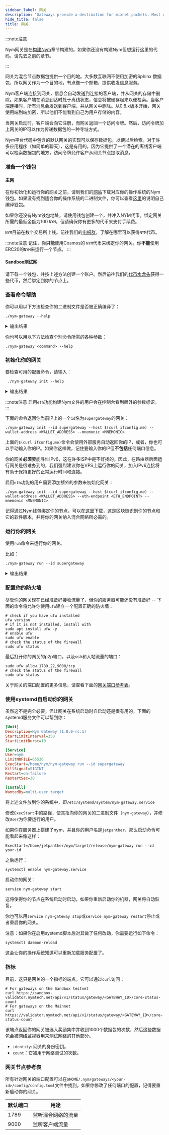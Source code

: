 ```yaml
---
sidebar_label: 网关
description: "Gateways provide a destination for mixnet packets. Most of the internet doesn't use encrypted Sphinx packets, so the gateway acts as a destination for Sphinx traffic."
hide_title: false
title: 网关
---
```


:::note注意

Nym网关是在[构建Nym](/docs/next/run-nym-nodes/build-nym/)章节构建的。如果你还没有构建Nym但想运行这里的代码，请先去之前的章节。

:::

网关为混合节点数据包提供一个目的地。大多数互联网不使用加密的Sphinx 数据包，所以网关作为一个目的地，有点像一个邮箱，提供收发信息服务。

Nym客户端连接到网关，信息会自动发送到连接的客户端，并从网关的存储中删除。如果客户端在消息到达时处于离线状态，信息将被储存起来以便检索。当客户端连接时，所有消息会发送到客户端，并从网关中删除。从0.8.x版本开始，网关使用端到端加密，所以他们不能看到自己为用户存储的内容。

当网关启动时，客户端会向它注册，而网关返回一个访问令牌。然后，访问令牌加上网关的IP可以作为传递数据包的一种寻址方式。

Nym平台代码中包含的默认网关的实现可以保存数据包，以便以后检索。对于许多应用程序（如简单的聊天），这是有用的，因为它提供了一个潜在的离线客户端可以检索数据包的地方，访问令牌允许客户从网关节点提取消息。

### 准备一个钱包
#### 主网
在你初始化和运行你的网关之前，请到我们的[网站](https://nymtech.net/download/)下载对应你的操作系统的Nym钱包。如果没有找到适合你的操作系统的二进制文件，你可以查看[这里](/docs/next/nym-apps/wallet)的说明自己编译钱包。

如果你还没有Nym钱包地址，请使用钱包创建一个，并冲入NYM代币。绑定网关所需的最低金额为100 `NYM`，但请确保你有更多的代币来支付手续费。

`NYM`目前在数个交易所上线。前往我们的[电报群](https://t.me/nymchan)，了解在哪里可以获得`NYM`代币。 

:::note注意
记住，你**只能**使用Cosmos的 `NYM`代币来绑定你的网关。你**不能**使用ERC20的`NYM`来运行一个节点。
:::

#### Sandbox测试网
请下载一个钱包，并按上述方法创建一个账户。然后前往我们的[代币水龙头](https://faucet.nymtech.net/)获得一些代币，然后绑定到你的节点上。

### 查看命令帮助

你可以用以下方法检查你的二进制文件是否被正确编译了：


```
./nym-gateway --help
```

<details>
  <summary>输出结果</summary>

        nym-gateway 1.0.1
        Nymtech

        Build Timestamp:    2022-05-06T13:07:46.187796508+00:00
        Build Version:      1.0.1
        Commit SHA:         945dda0c24f2f964f27066af320441446973e383
        Commit Date:        2022-05-04T15:57:36+00:00
        Commit Branch:      detached HEAD
        rustc Version:      1.60.0
        rustc Channel:      stable
        cargo Profile:      release

        USAGE:
            nym-gateway <SUBCOMMAND>

        OPTIONS:
            -h, --help
                    Print help information

            -V, --version
                    Print version information

        SUBCOMMANDS:
            help
                    Print this message or the help of the given subcommand(s)
            init
                    Initialise the gateway
            node-details
                    Show details of this gateway
            run
                    Starts the gateway
            sign
                    Sign text to prove ownership of this mixnode
            upgrade
                    Try to upgrade the gateway

</details>

你也可以用以下方法检查个别命令所需的各种参数：

```
./nym-gateway <command> --help
```


### 初始化你的网关


要检查可用的配置命令，请输入：

```
 ./nym-gateway init --help
```

<details>
  <summary>输出结果</summary>

    nym-gateway-init 
    Initialise the gateway

    USAGE:
        nym-gateway init [OPTIONS] --id <ID> --host <HOST> --wallet-address <WALLET_ADDRESS> --mnemonic <MNEMONIC>

    OPTIONS:
            --announce-host <ANNOUNCE_HOST>
                The host that will be reported to the directory server

            --clients-port <CLIENTS_PORT>
                The port on which the gateway will be listening for clients gateway-requests

            --datastore <DATASTORE>
                Path to sqlite database containing all gateway persistent data

        -h, --help
                Print help information

            --host <HOST>
                The custom host on which the gateway will be running for receiving sphinx packets

            --id <ID>
                Id of the gateway we want to create config for

            --mix-port <MIX_PORT>
                The port on which the gateway will be listening for sphinx packets

            --mnemonic <MNEMONIC>
                Cosmos wallet mnemonic needed for double spending protection

            --validator-apis <VALIDATOR_APIS>
                Comma separated list of endpoints of the validators APIs

            --wallet-address <WALLET_ADDRESS>
                The wallet address you will use to bond this gateway, e.g.
                nymt1z9egw0knv47nmur0p8vk4rcx59h9gg4zuxrrr9

</details>

:::note注意
启用`eth`功能构建Nym文件的用户会在控制台看到额外的参数标识。
:::

下面的命令返回你当前IP上的一个`id`名为`supergateway`的网关：

```
./nym-gateway init --id supergateway --host $(curl ifconfig.me) --wallet-address <WALLET_ADDRESS> --mnemonic <MNEMONIC> 
```

上面的`$(curl ifconfig.me)`命令会使用外部服务自动返回你的IP，或者，你也可以手动输入你的IP。如果你这样做，记住要输入你的IP但**不包括**任何端口信息。

你的网关**必须**要能寻址IPv6，这在许多ISP中是不好找的。因此，在路由器后面运行网关是很难办到的，我们强烈建议你在VPS上运行你的网关，加入IPv6连接将有助于保持更好的正常运行时间和连接。

启用`eth`功能的用户需要添加额外的参数来初始化网关：

```
./nym-gateway init --id supergateway --host $(curl ifconfig.me) --wallet-address <WALLET_ADDRESS> --eth-endpoint <ETH_ENDPOINT> --mnemonic <MNEMONIC>
```

记得通过Nym钱包绑定你的节点，可以在[这里](https://github.com/nymtech/nym/releases/)下载，这是区块链识别你的节点和它的软件版本，并将你的网关纳入混合网络所必需的。

### 运行你的网关

使用`run`命令来运行你的网关。

比如：

```
./nym-gateway run --id supergateway
```

<details>
  <summary>输出结果</summary>

    Starting gateway supergateway...

    To bond your gateway you will need to install the Nym wallet, go to https://nymtech.net/get-involved and select the Download button.
    Select the correct version and install it to your machine. You will need to provide the following: 
    
    Identity Key: 6jWSJZsQ888jwzi1CBfkHefiDdUEjgwfeMfJU4RNhDuk
    Sphinx Key: HbqYJwjmtzDi4WzGp7ehj8Ns394sRvJnxtanX28upon
    Owner Signature: wRKxr1CnoyBB9AYPSaXgE4dCP757ffMz5gkja8EKaYR82a63FK9HYV3HXZnLcSaNXkzN3CJnxG2FREv1ZE9xwvx
    Host: 62.240.134.46 (bind address: 62.240.134.46)
    Version: 1.0.1
    Mix Port: 1789, Clients port: 9000
    Data store is at: "/home/mx/.nym/gateways/supergateway/data/db.sqlite"
    2022-04-27T16:04:33.831Z INFO  nym_gateway::node > Starting nym gateway!
    2022-04-27T16:04:34.268Z INFO  nym_gateway::node > Starting mix packet forwarder...
    2022-04-27T16:04:34.269Z INFO  nym_gateway::node > Starting mix socket listener...
    2022-04-27T16:04:34.269Z INFO  nym_gateway::node::mixnet_handling::receiver::listener > Running mix listener on "62.240.134.46:1789"
    2022-04-27T16:04:34.269Z INFO  nym_gateway::node                                      > Starting client [web]socket listener...
    2022-04-27T16:04:34.269Z INFO  nym_gateway::node                                      > Finished nym gateway startup procedure - it should now be able to receive mix and client traffic!

</details>

### 配置你的防火墙

尽管你的网关现在已经准备好接收流量了，但你的服务器可能还没有准备好 -- 下面的命令将允许你使用`ufw`建立一个配置正确的防火墙：

```
# check if you have ufw installed
ufw version
# if it is not installed, install with
sudo apt install ufw -y
# enable ufw
sudo ufw enable
# check the status of the firewall
sudo ufw status
```

最后打开你的网关的p2p端口，以及ssh和入站流量的端口：

```
sudo ufw allow 1789,22,9000/tcp
# check the status of the firewall
sudo ufw status
```

关于网关的端口配置的更多信息，请查看下面的[网关端口参考表](#gateway-port-reference)。

### 使用systemd自启动你的网关

虽然这不是完全必要，但让网关在系统启动时自启动还是很有用的，下面的systemd服务文件可以帮到你：

```ini
[Unit]
Description=Nym Gateway (1.0.0-rc.1)
StartLimitInterval=350
StartLimitBurst=10

[Service]
User=nym
LimitNOFILE=65536
ExecStart=/home/nym/nym-gateway run --id supergateway
KillSignal=SIGINT
Restart=on-failure
RestartSec=30

[Install]
WantedBy=multi-user.target
```

将上述文件放到你的系统中，即`/etc/systemd/system/nym-gateway.service`

修改`ExecStart`中的路径，使其指向你的网关的二进制文件（`nym-gateway`），并修改`User`为你要运行的用户。

如果你在服务器上搭建了nym，并且你的用户名是`jetpanther`，那么启动命令可能看起来像这样：

`ExecStart=/home/jetpanther/nym/target/release/nym-gateway run --id your-id`

之后运行：

```
systemctl enable nym-gateway.service
```

启动你的网关：

```
service nym-gateway start
```

这将使得你的节点在系统启动时启动，如果你重新启动你的机器，网关将自动恢复。

你也可以用`service nym-gateway stop`或`service nym-gateway restart`停止或者重启你的网关。

注意：如果你在启用systemd脚本后对其做了任何改动，你需要运行如下命令：

```
systemctl daemon-reload
```

这会让你的操作系统知道可以重新加载服务配置了。

### 指标

目前，这只是网关的一个指标的端点。它可以通过`curl`访问：

```
# For gateways on the Sandbox testnet
curl https://sandbox-validator.nymtech.net/api/v1/status/gateway/<GATEWAY_ID>/core-status-count
# For gateways on the Mainnet
curl https://validator.nymtech.net/api/v1/status/gateway/<GATEWAY_ID>/core-status-count
```

该端点返回你的网关被选入奖励集中并收到1000个数据包的次数，然后这些数据包会被网络监视器用来测试网络的其他部分。

- `identity`: 网关的身份密钥。
- `count`：它被用于网络测试的次数。

### 网关节点参考表

所有针对网关的端口配置可以在`$HOME/.nym/gateways/<your-id>/config/config.toml`文件中找到。如果你修改了任何端口的配置，记得要重新启动你的网关。

| 默认端口 | 用途               |
| -------- | ------------------ |
| 1789     | 监听混合网络的流量 |
| 9000     | 监听客户端流量     |

